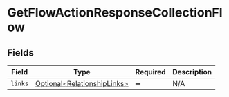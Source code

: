# GetFlowActionResponseCollectionFlow


## Fields

| Field                                                                        | Type                                                                         | Required                                                                     | Description                                                                  |
| ---------------------------------------------------------------------------- | ---------------------------------------------------------------------------- | ---------------------------------------------------------------------------- | ---------------------------------------------------------------------------- |
| `links`                                                                      | [Optional\<RelationshipLinks>](../../models/components/RelationshipLinks.md) | :heavy_minus_sign:                                                           | N/A                                                                          |